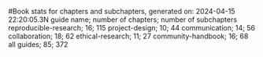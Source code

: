 #Book stats for chapters and subchapters, generated on: 2024-04-15 22:20:05.3N
guide name; number of chapters; number of subchapters
reproducible-research; 16; 115
project-design; 10; 44
communication; 14; 56
collaboration; 18; 62
ethical-research; 11; 27
community-handbook; 16; 68
all guides; 85; 372
